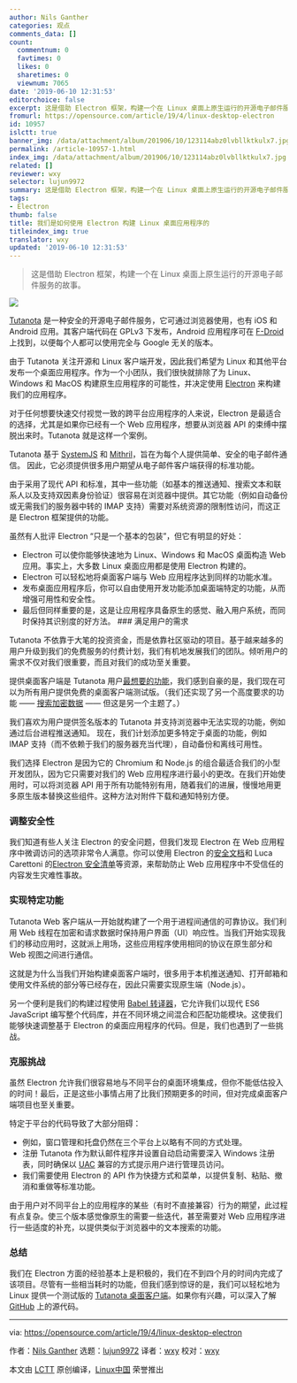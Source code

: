 ```yaml
---
author: Nils Ganther
categories: 观点
comments_data: []
count:
  commentnum: 0
  favtimes: 0
  likes: 0
  sharetimes: 0
  viewnum: 7065
date: '2019-06-10 12:31:53'
editorchoice: false
excerpt: 这是借助 Electron 框架，构建一个在 Linux 桌面上原生运行的开源电子邮件服务的故事。
fromurl: https://opensource.com/article/19/4/linux-desktop-electron
id: 10957
islctt: true
banner_img: /data/attachment/album/201906/10/123114abz0lvbllktkulx7.jpg
permalink: /article-10957-1.html
index_img: /data/attachment/album/201906/10/123114abz0lvbllktkulx7.jpg.thumb.jpg
related: []
reviewer: wxy
selector: lujun9972
summary: 这是借助 Electron 框架，构建一个在 Linux 桌面上原生运行的开源电子邮件服务的故事。
tags:
- Electron
thumb: false
title: 我们是如何使用 Electron 构建 Linux 桌面应用程序的
titleindex_img: true
translator: wxy
updated: '2019-06-10 12:31:53'
---
```



> 
> 这是借助 Electron 框架，构建一个在 Linux 桌面上原生运行的开源电子邮件服务的故事。
> 
> 
> 


![](/data/attachment/album/201906/10/123114abz0lvbllktkulx7.jpg)


[Tutanota](https://tutanota.com/) 是一种安全的开源电子邮件服务，它可通过浏览器使用，也有 iOS 和 Android 应用。其客户端代码在 GPLv3 下发布，Android 应用程序可在 [F-Droid](https://f-droid.org/en/packages/de.tutao.tutanota/) 上找到，以便每个人都可以使用完全与 Google 无关的版本。


由于 Tutanota 关注开源和 Linux 客户端开发，因此我们希望为 Linux 和其他平台发布一个桌面应用程序。作为一个小团队，我们很快就排除了为 Linux、Windows 和 MacOS 构建原生应用程序的可能性，并决定使用 [Electron](https://electronjs.org/) 来构建我们的应用程序。


对于任何想要快速交付视觉一致的跨平台应用程序的人来说，Electron 是最适合的选择，尤其是如果你已经有一个 Web 应用程序，想要从浏览器 API 的束缚中摆脱出来时。Tutanota 就是这样一个案例。


Tutanota 基于 [SystemJS](https://github.com/systemjs/systemjs) 和 [Mithril](https://mithril.js.org/)，旨在为每个人提供简单、安全的电子邮件通信。 因此，它必须提供很多用户期望从电子邮件客户端获得的标准功能。


由于采用了现代 API 和标准，其中一些功能（如基本的推送通知、搜索文本和联系人以及支持双因素身份验证）很容易在浏览器中提供。其它功能（例如自动备份或无需我们的服务器中转的 IMAP 支持）需要对系统资源的限制性访问，而这正是 Electron 框架提供的功能。


虽然有人批评 Electron “只是一个基本的包装”，但它有明显的好处：


* Electron 可以使你能够快速地为 Linux、Windows 和 MacOS 桌面构造 Web 应用。事实上，大多数 Linux 桌面应用都是使用 Electron 构建的。
* Electron 可以轻松地将桌面客户端与 Web 应用程序达到同样的功能水准。
* 发布桌面应用程序后，你可以自由使用开发功能添加桌面端特定的功能，从而增强可用性和安全性。
* 最后但同样重要的是，这是让应用程序具备原生的感觉、融入用户系统，而同时保持其识别度的好方法。 ### 满足用户的需求


Tutanota 不依靠于大笔的投资资金，而是依靠社区驱动的项目。基于越来越多的用户升级到我们的免费服务的付费计划，我们有机地发展我们的团队。倾听用户的需求不仅对我们很重要，而且对我们的成功至关重要。


提供桌面客户端是 Tutanota 用户[最想要的功能](https://tutanota.uservoice.com/forums/237921-general/filters/top?status_id=1177482)，我们感到自豪的是，我们现在可以为所有用户提供免费的桌面客户端测试版。（我们还实现了另一个高度要求的功能 —— [搜索加密数据](https://tutanota.com/blog/posts/first-search-encrypted-data/) —— 但这是另一个主题了。）


我们喜欢为用户提供签名版本的 Tutanota 并支持浏览器中无法实现的功能，例如通过后台进程推送通知。 现在，我们计划添加更多特定于桌面的功能，例如 IMAP 支持（而不依赖于我们的服务器充当代理），自动备份和离线可用性。


我们选择 Electron 是因为它的 Chromium 和 Node.js 的组合最适合我们的小型开发团队，因为它只需要对我们的 Web 应用程序进行最小的更改。在我们开始使用时，可以将浏览器 API 用于所有功能特别有用，随着我们的进展，慢慢地用更多原生版本替换这些组件。这种方法对附件下载和通知特别方便。


### 调整安全性


我们知道有些人关注 Electron 的安全问题，但我们发现 Electron 在 Web 应用程序中微调访问的选项非常令人满意。你可以使用 Electron 的[安全文档](https://electronjs.org/docs/tutorial/security)和 Luca Carettoni 的[Electron 安全清单](https://www.blackhat.com/docs/us-17/thursday/us-17-Carettoni-Electronegativity-A-Study-Of-Electron-Security-wp.pdf)等资源，来帮助防止 Web 应用程序中不受信任的内容发生灾难性事故。


### 实现特定功能


Tutanota Web 客户端从一开始就构建了一个用于进程间通信的可靠协议。我们利用 Web 线程在加密和请求数据时保持用户界面（UI）响应性。当我们开始实现我们的移动应用时，这就派上用场，这些应用程序使用相同的协议在原生部分和 Web 视图之间进行通信。


这就是为什么当我们开始构建桌面客户端时，很多用于本机推送通知、打开邮箱和使用文件系统的部分等已经存在，因此只需要实现原生端（Node.js）。


另一个便利是我们的构建过程使用 [Babel 转译器](https://babeljs.io/)，它允许我们以现代 ES6 JavaScript 编写整个代码库，并在不同环境之间混合和匹配功能模块。这使我们能够快速调整基于 Electron 的桌面应用程序的代码。但是，我们也遇到了一些挑战。


### 克服挑战


虽然 Electron 允许我们很容易地与不同平台的桌面环境集成，但你不能低估投入的时间！最后，正是这些小事情占用了比我们预期更多的时间，但对完成桌面客户端项目也至关重要。


特定于平台的代码导致了大部分阻碍：


* 例如，窗口管理和托盘仍然在三个平台上以略有不同的方式处理。
* 注册 Tutanota 作为默认邮件程序并设置自动启动需要深入 Windows 注册表，同时确保以 [UAC](https://en.wikipedia.org/wiki/User_Account_Control) 兼容的方式提示用户进行管理员访问。
* 我们需要使用 Electron 的 API 作为快捷方式和菜单，以提供复制、粘贴、撤消和重做等标准功能。


由于用户对不同平台上的应用程序的某些（有时不直接兼容）行为的期望，此过程有点复杂。使三个版本感觉像原生的需要一些迭代，甚至需要对 Web 应用程序进行一些适度的补充，以提供类似于浏览器中的文本搜索的功能。


### 总结


我们在 Electron 方面的经验基本上是积极的，我们在不到四个月的时间内完成了该项目。尽管有一些相当耗时的功能，但我们感到惊讶的是，我们可以轻松地为 Linux 提供一个测试版的 [Tutanota 桌面客户端](https://tutanota.com/blog/posts/desktop-clients/)。如果你有兴趣，可以深入了解 [GitHub](https://www.github.com/tutao/tutanota) 上的源代码。




---


via: <https://opensource.com/article/19/4/linux-desktop-electron>


作者：[Nils Ganther](https://opensource.com/users/nils-ganther) 选题：[lujun9972](https://github.com/lujun9972) 译者：[wxy](https://github.com/wxy) 校对：[wxy](https://github.com/wxy)


本文由 [LCTT](https://github.com/LCTT/TranslateProject) 原创编译，[Linux中国](https://linux.cn/) 荣誉推出